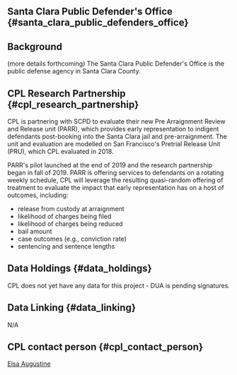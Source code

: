 ## Santa Clara Public Defender\'s Office {#santa_clara_public_defenders_office}

## Background

(more details forthcoming) The Santa Clara Public Defender\'s Office is
the public defense agency in Santa Clara County.

## CPL Research Partnership {#cpl_research_partnership}

CPL is partnering with SCPD to evaluate their new Pre Arraignment Review
and Release unit (PARR), which provides early representation to indigent
defendants post-booking into the Santa Clara jail and pre-arraignment.
The unit and evaluation are modelled on San Francisco\'s Pretrial
Release Unit (PRU), which CPL evaluated in 2018.

PARR\'s pilot launched at the end of 2019 and the research partnership
began in fall of 2019. PARR is offering services to defendants on a
rotating weekly schedule, CPL will leverage the resulting quasi-random
offering of treatment to evaluate the impact that early representation
has on a host of outcomes, including:

-   release from custody at arraignment
-   likelihood of charges being filed
-   likelihood of charges being reduced
-   bail amount
-   case outcomes (e.g., conviction rate)
-   sentencing and sentence lengths

## Data Holdings {#data_holdings}

CPL does not yet have any data for this project - DUA is pending
signatures.

## Data Linking {#data_linking}

N/A

## CPL contact person {#cpl_contact_person}

[Elsa Augustine](mailto:eaugustine@berkeley.edu)